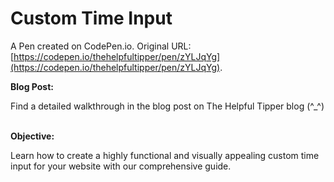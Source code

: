 # Custom Time Input

A Pen created on CodePen.io. Original URL: [https://codepen.io/thehelpfultipper/pen/zYLJqYg](https://codepen.io/thehelpfultipper/pen/zYLJqYg).

**Blog Post:** 

Find a detailed walkthrough in the blog post on The Helpful Tipper blog (^_^)
<br /><br />

**Objective:** 

Learn how to create a highly functional and visually appealing custom time input for your website with our comprehensive guide.



